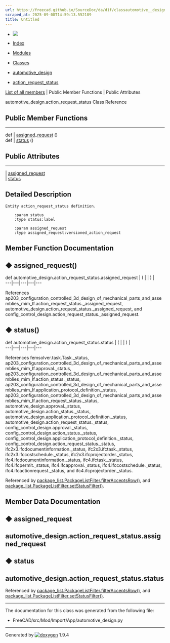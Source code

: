 ```yaml
---
url: https://freecad.github.io/SourceDoc/da/d1f/classautomotive__design_1_1action__request__status.html
scraped_at: 2025-09-08T14:59:13.552189
title: Untitled
---
```


  * [ ![](https://www.freecad.org/svg/logo-freecad.svg) ](https://freecadweb.org "FreeCAD")
  * [Index](../../index.html "Index")
  * [Modules](../../modules.html "Modules list")
  * [Classes](../../annotated.html "Annotated list")

  * [automotive_design](../../d4/ddf/namespaceautomotive__design.html)
  * [action_request_status](../../da/d1f/classautomotive__design_1_1action__request__status.html)

[List of all members](../../d5/daf/classautomotive__design_1_1action__request__status-members.html) | Public Member Functions | Public Attributes

automotive_design.action_request_status Class Reference

##  Public Member Functions  
  
---  
def | [assigned_request](../../da/d1f/classautomotive__design_1_1action__request__status.html#ac7c3c00a6876f686462a534ffb3f76ec) ()  
def | [status](../../da/d1f/classautomotive__design_1_1action__request__status.html#a6a1fca73ed1467b84ea175170465f989) ()  
  
##  Public Attributes  
  
---  
|
[assigned_request](../../da/d1f/classautomotive__design_1_1action__request__status.html#a3783b47f52c1a020d131f16ac4f61fc4)  
|
[status](../../da/d1f/classautomotive__design_1_1action__request__status.html#a2276eb18cd3a16baa9e65e9bc79e2599)  
  
## Detailed Description

    
    
    Entity action_request_status definition.
    
        :param status
        :type status:label
    
        :param assigned_request
        :type assigned_request:versioned_action_request

## Member Function Documentation

## ◆ assigned_request()

def automotive_design.action_request_status.assigned_request  | ( | | ) |   
---|---|---|---|---  
  
References
ap203_configuration_controlled_3d_design_of_mechanical_parts_and_assemblies_mim_lf.action_request_status._assigned_request,
automotive_design.action_request_status._assigned_request, and
config_control_design.action_request_status._assigned_request.

## ◆ status()

def automotive_design.action_request_status.status  | ( | | ) |   
---|---|---|---|---  
  
References femsolver.task.Task._status,
ap203_configuration_controlled_3d_design_of_mechanical_parts_and_assemblies_mim_lf.approval._status,
ap203_configuration_controlled_3d_design_of_mechanical_parts_and_assemblies_mim_lf.action_status._status,
ap203_configuration_controlled_3d_design_of_mechanical_parts_and_assemblies_mim_lf.application_protocol_definition._status,
ap203_configuration_controlled_3d_design_of_mechanical_parts_and_assemblies_mim_lf.action_request_status._status,
automotive_design.approval._status, automotive_design.action_status._status,
automotive_design.application_protocol_definition._status,
automotive_design.action_request_status._status,
config_control_design.approval._status,
config_control_design.action_status._status,
config_control_design.application_protocol_definition._status,
config_control_design.action_request_status._status,
ifc2x3.ifcdocumentinformation._status, ifc2x3.ifctask._status,
ifc2x3.ifccostschedule._status, ifc2x3.ifcprojectorder._status,
ifc4.ifcdocumentinformation._status, ifc4.ifctask._status,
ifc4.ifcpermit._status, ifc4.ifcapproval._status,
ifc4.ifccostschedule._status, ifc4.ifcactionrequest._status, and
ifc4.ifcprojectorder._status.

Referenced by
[package_list.PackageListFilter.filterAcceptsRow()](../../d3/d7c/classpackage__list_1_1PackageListFilter.html#ac6c224ec61dac5c46121a0fc4cf1cb17),
and
[package_list.PackageListFilter.setStatusFilter()](../../d3/d7c/classpackage__list_1_1PackageListFilter.html#a22cd720e4853ae43b7d7f39758f2ff99).

## Member Data Documentation

## ◆ assigned_request

automotive_design.action_request_status.assigned_request  
---  
  
## ◆ status

automotive_design.action_request_status.status  
---  
  
Referenced by
[package_list.PackageListFilter.filterAcceptsRow()](../../d3/d7c/classpackage__list_1_1PackageListFilter.html#ac6c224ec61dac5c46121a0fc4cf1cb17),
and
[package_list.PackageListFilter.setStatusFilter()](../../d3/d7c/classpackage__list_1_1PackageListFilter.html#a22cd720e4853ae43b7d7f39758f2ff99).

* * *

The documentation for this class was generated from the following file:

  * FreeCAD/src/Mod/Import/App/automotive_design.py

* * *

Generated by
[![doxygen](../../doxygen.svg)](https://www.doxygen.org/index.html) 1.9.4

